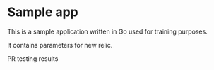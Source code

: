# Sample app

This is a sample application written in Go used for training purposes.

It contains parameters for new relic.

PR testing results

